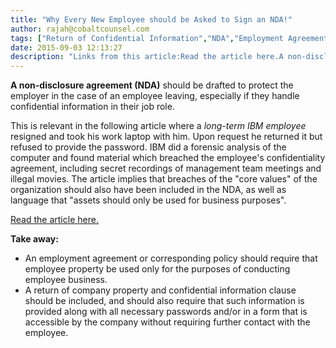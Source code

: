 ```yaml
---
title: "Why Every New Employee should be Asked to Sign an NDA!"
author: rajah@cobaltcounsel.com
tags: ["Return of Confidential Information","NDA","Employment Agreement","Long Form","Human Resources","Rajah"]
date: 2015-09-03 12:13:27
description: "Links from this article:Read the article here.A non-disclosure agreement (NDA) should be drafted to protect the employer in the case of an..."
---
```




**A non-disclosure agreement (NDA)** should be drafted to protect the employer in the case of an employee leaving, especially if they handle confidential information in their job role.

This is relevant in the following article where a *long-term IBM employee* resigned and took his work laptop with him. Upon request he returned it but refused to provide the password. IBM did a forensic analysis of the computer and found material which breached the employee's confidentiality agreement, including secret recordings of management team meetings and illegal movies. The article implies that breaches of the "core values" of the organization should also have been included in the NDA, as well as language that "assets should only be used for business purposes".

[Read the article here.](http://www.stuff.co.nz/southland-times/business/10366307/Terms-of-employment-can-cut-both-ways?)

 

**Take away:**
- An employment agreement or corresponding policy should require that employee property be used only for the purposes of conducting employee business.
- A return of company property and confidential information clause should be included, and should also require that such information is provided along with all necessary passwords and/or in a form that is accessible by the company without requiring further contact with the employee.
